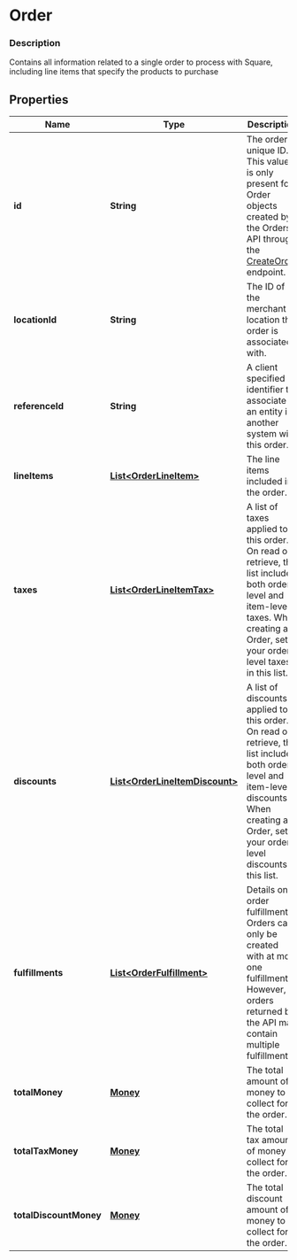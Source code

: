 
# Order

### Description

Contains all information related to a single order to process with Square, including line items that specify the products to purchase

## Properties
Name | Type | Description | Notes
------------ | ------------- | ------------- | -------------
**id** | **String** | The order&#39;s unique ID.  This value is only present for Order objects created by the Orders API through the [CreateOrder](#endpoint-createorder) endpoint. |  [optional]
**locationId** | **String** | The ID of the merchant location this order is associated with. | 
**referenceId** | **String** | A client specified identifier to associate an entity in another system with this order. |  [optional]
**lineItems** | [**List&lt;OrderLineItem&gt;**](OrderLineItem.md) | The line items included in the order. |  [optional]
**taxes** | [**List&lt;OrderLineItemTax&gt;**](OrderLineItemTax.md) | A list of taxes applied to this order. On read or retrieve, this list includes both order-level and item-level taxes. When creating an Order, set your order-level taxes in this list. |  [optional]
**discounts** | [**List&lt;OrderLineItemDiscount&gt;**](OrderLineItemDiscount.md) | A list of discounts applied to this order. On read or retrieve, this list includes both order-level and item-level discounts. When creating an Order, set your order-level discounts in this list. |  [optional]
**fulfillments** | [**List&lt;OrderFulfillment&gt;**](OrderFulfillment.md) | Details on order fulfillment.  Orders can only be created with at most one fulfillment. However, orders returned by the API may contain multiple fulfillments. |  [optional]
**totalMoney** | [**Money**](Money.md) | The total amount of money to collect for the order. |  [optional]
**totalTaxMoney** | [**Money**](Money.md) | The total tax amount of money to collect for the order. |  [optional]
**totalDiscountMoney** | [**Money**](Money.md) | The total discount amount of money to collect for the order. |  [optional]



